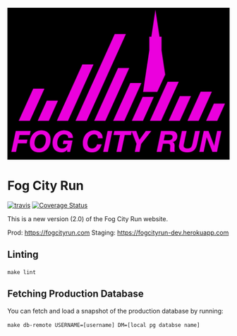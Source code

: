 ![alt text](logo.png)

# Fog City Run

[![travis](https://travis-ci.org/maxmetcalfe/Fog-City-Run-2.0.svg?branch=master)](https://travis-ci.org/maxmetcalfe/Fog-City-Run-2.0) [![Coverage Status](https://coveralls.io/repos/github/maxmetcalfe/Fog-City-Run-2.0/badge.svg?branch=master)](https://coveralls.io/github/maxmetcalfe/Fog-City-Run-2.0?branch=master)

This is a new version (2.0) of the Fog City Run website.

Prod: https://fogcityrun.com
Staging: https://fogcityrun-dev.herokuapp.com

## Linting ##

```make lint```

## Fetching Production Database ##

You can fetch and load a snapshot of the production database by running:

```make db-remote USERNAME=[username] DM=[local pg databse name]```
